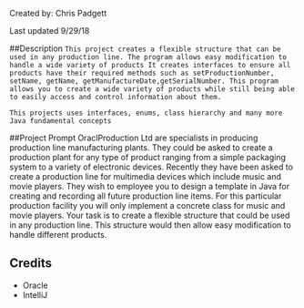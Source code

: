 Created by: Chris Padgett

Last updated 9/29/18

##Description
`This project creates a flexible structure that can be used in any production line.
The program allows easy modification to handle a wide variety of products
It creates interfaces to ensure all products have their required methods
such as setProductionNumber, setName, getName, getManufactureDate,getSerialNumber.
This program allows you to create a wide variety of products while still
being able to easily access and control information about them.`

`This projects uses interfaces, enums, class hierarchy and many more Java fundamental concepts`

##Project Prompt
OraclProduction Ltd are specialists in producing production 
line manufacturing plants. They could be asked to create a 
production plant for any type of product ranging from a simple
packaging system to a variety of electronic devices. Recently
they have been asked to create a production line for multimedia
devices which include music and movie players. They wish to 
employee you to design a template in Java for creating and recording
all future production line items. For this particular production
facility you will only implement a concrete class for music 
and movie players. Your task is to create a flexible structure
that could be used in any production line. This structure would
then allow easy modification to handle different products.

## Credits
* Oracle
* IntelliJ
